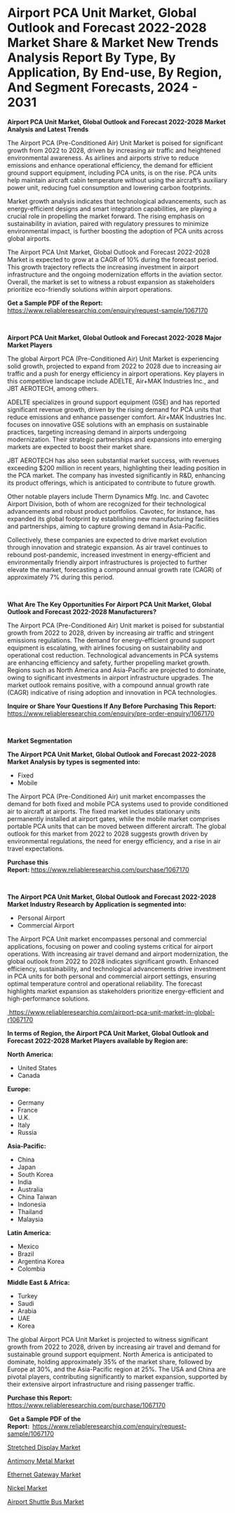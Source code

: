 <p><h1>Airport PCA Unit Market, Global Outlook and Forecast 2022-2028 Market Share & Market New Trends Analysis Report By Type, By Application, By End-use, By Region, And Segment Forecasts, 2024 - 2031</h1></p><p><strong>Airport PCA Unit Market, Global Outlook and Forecast 2022-2028 Market Analysis and Latest Trends</strong></p>
<p><p>The Airport PCA (Pre-Conditioned Air) Unit Market is poised for significant growth from 2022 to 2028, driven by increasing air traffic and heightened environmental awareness. As airlines and airports strive to reduce emissions and enhance operational efficiency, the demand for efficient ground support equipment, including PCA units, is on the rise. PCA units help maintain aircraft cabin temperature without using the aircraft’s auxiliary power unit, reducing fuel consumption and lowering carbon footprints.</p><p>Market growth analysis indicates that technological advancements, such as energy-efficient designs and smart integration capabilities, are playing a crucial role in propelling the market forward. The rising emphasis on sustainability in aviation, paired with regulatory pressures to minimize environmental impact, is further boosting the adoption of PCA units across global airports.</p><p>The Airport PCA Unit Market, Global Outlook and Forecast 2022-2028 Market is expected to grow at a CAGR of 10% during the forecast period. This growth trajectory reflects the increasing investment in airport infrastructure and the ongoing modernization efforts in the aviation sector. Overall, the market is set to witness a robust expansion as stakeholders prioritize eco-friendly solutions within airport operations.</p></p>
<p><strong>Get a Sample PDF of the Report:&nbsp;</strong> <a href="https://www.reliableresearchiq.com/enquiry/request-sample/1067170">https://www.reliableresearchiq.com/enquiry/request-sample/1067170</a></p>
<p>&nbsp;</p>
<p><strong>Airport PCA Unit Market, Global Outlook and Forecast 2022-2028 Major Market Players</strong></p>
<p><p>The global Airport PCA (Pre-Conditioned Air) Unit Market is experiencing solid growth, projected to expand from 2022 to 2028 due to increasing air traffic and a push for energy efficiency in airport operations. Key players in this competitive landscape include ADELTE, Air+MAK Industries Inc., and JBT AEROTECH, among others.</p><p>ADELTE specializes in ground support equipment (GSE) and has reported significant revenue growth, driven by the rising demand for PCA units that reduce emissions and enhance passenger comfort. Air+MAK Industries Inc. focuses on innovative GSE solutions with an emphasis on sustainable practices, targeting increasing demand in airports undergoing modernization. Their strategic partnerships and expansions into emerging markets are expected to boost their market share.</p><p>JBT AEROTECH has also seen substantial market success, with revenues exceeding $200 million in recent years, highlighting their leading position in the PCA market. The company has invested significantly in R&D, enhancing its product offerings, which is anticipated to contribute to future growth.</p><p>Other notable players include Therm Dynamics Mfg. Inc. and Cavotec Airport Division, both of whom are recognized for their technological advancements and robust product portfolios. Cavotec, for instance, has expanded its global footprint by establishing new manufacturing facilities and partnerships, aiming to capture growing demand in Asia-Pacific.</p><p>Collectively, these companies are expected to drive market evolution through innovation and strategic expansion. As air travel continues to rebound post-pandemic, increased investment in energy-efficient and environmentally friendly airport infrastructures is projected to further elevate the market, forecasting a compound annual growth rate (CAGR) of approximately 7% during this period.</p></p>
<p>&nbsp;</p>
<p><strong>What Are The Key Opportunities For Airport PCA Unit Market, Global Outlook and Forecast 2022-2028 Manufacturers?</strong></p>
<p><p>The Airport PCA (Pre-Conditioned Air) Unit market is poised for substantial growth from 2022 to 2028, driven by increasing air traffic and stringent emissions regulations. The demand for energy-efficient ground support equipment is escalating, with airlines focusing on sustainability and operational cost reduction. Technological advancements in PCA systems are enhancing efficiency and safety, further propelling market growth. Regions such as North America and Asia-Pacific are projected to dominate, owing to significant investments in airport infrastructure upgrades. The market outlook remains positive, with a compound annual growth rate (CAGR) indicative of rising adoption and innovation in PCA technologies.</p></p>
<p><strong>Inquire or Share Your Questions If Any Before Purchasing This Report:</strong> <a href="https://www.reliableresearchiq.com/enquiry/pre-order-enquiry/1067170">https://www.reliableresearchiq.com/enquiry/pre-order-enquiry/1067170</a></p>
<p>&nbsp;</p>
<p><strong>Market Segmentation</strong></p>
<p><strong>The Airport PCA Unit Market, Global Outlook and Forecast 2022-2028 Market Analysis by types is segmented into:</strong></p>
<p><ul><li>Fixed</li><li>Mobile</li></ul></p>
<p><p>The Airport PCA (Pre-Conditioned Air) unit market encompasses the demand for both fixed and mobile PCA systems used to provide conditioned air to aircraft at airports. The fixed market includes stationary units permanently installed at airport gates, while the mobile market comprises portable PCA units that can be moved between different aircraft. The global outlook for this market from 2022 to 2028 suggests growth driven by environmental regulations, the need for energy efficiency, and a rise in air travel expectations.</p></p>
<p><strong>Purchase this Report:&nbsp;</strong><a href="https://www.reliableresearchiq.com/purchase/1067170">https://www.reliableresearchiq.com/purchase/1067170</a></p>
<p>&nbsp;</p>
<p><strong>The Airport PCA Unit Market, Global Outlook and Forecast 2022-2028 Market Industry Research by Application is segmented into:</strong></p>
<p><ul><li>Personal Airport</li><li>Commercial Airport</li></ul></p>
<p><p>The Airport PCA Unit market encompasses personal and commercial applications, focusing on power and cooling systems critical for airport operations. With increasing air travel demand and airport modernization, the global outlook from 2022 to 2028 indicates significant growth. Enhanced efficiency, sustainability, and technological advancements drive investment in PCA units for both personal and commercial airport settings, ensuring optimal temperature control and operational reliability. The forecast highlights market expansion as stakeholders prioritize energy-efficient and high-performance solutions.</p></p>
<p><a href="https://www.reliableresearchiq.com/airport-pca-unit-market-in-global-r1067170">&nbsp;https://www.reliableresearchiq.com/airport-pca-unit-market-in-global-r1067170</a></p>
<p><strong>In terms of Region, the Airport PCA Unit Market, Global Outlook and Forecast 2022-2028 Market Players available by Region are:</strong></p>
<p>
    <p> <strong> North America: </strong>
        <ul>
            <li>United States</li>
            <li>Canada</li>
        </ul>
        </p> 
    <p> <strong> Europe: </strong>
        <ul>
            <li>Germany</li>
            <li>France</li>
            <li>U.K.</li>
            <li>Italy</li>
            <li>Russia</li>
        </ul>
        </p> 
    <p> <strong> Asia-Pacific: </strong>
        <ul>
            <li>China</li>
            <li>Japan</li>
            <li>South Korea</li>
            <li>India</li>
            <li>Australia</li>
            <li>China Taiwan</li>
            <li>Indonesia</li>
            <li>Thailand</li>
            <li>Malaysia</li>
        </ul>
        </p> 
    <p> <strong> Latin America: </strong>
        <ul>
            <li>Mexico</li>
            <li>Brazil</li>
            <li>Argentina Korea</li>
            <li>Colombia</li>
        </ul>
        </p> 
    <p> <strong> Middle East & Africa: </strong>
        <ul>
            <li>Turkey</li>
            <li>Saudi</li>
            <li>Arabia</li>
            <li>UAE</li>
            <li>Korea</li>
        </ul>
    </p>
    </p>
<p><p>The global Airport PCA Unit Market is projected to witness significant growth from 2022 to 2028, driven by increasing air travel and demand for sustainable ground support equipment. North America is anticipated to dominate, holding approximately 35% of the market share, followed by Europe at 30%, and the Asia-Pacific region at 25%. The USA and China are pivotal players, contributing significantly to market expansion, supported by their extensive airport infrastructure and rising passenger traffic.</p></p>
<p><strong>Purchase this Report: </strong><a href="https://www.reliableresearchiq.com/purchase/1067170">https://www.reliableresearchiq.com/purchase/1067170</a></p>
<p>&nbsp;<strong>Get a Sample PDF of the Report:&nbsp;&nbsp;</strong><a href="https://www.reliableresearchiq.com/enquiry/request-sample/1067170">https://www.reliableresearchiq.com/enquiry/request-sample/1067170</a></p>
<p><strong></strong></p>
<p><p><a href="https://www.linkedin.com/pulse/global-stretched-display-market-status-2024-2031-forecast-17tdf?trackingId=qFVlgKXTSdiE80f9sIOaPg%3D%3D">Stretched Display Market</a></p><p><a href="https://issuu.com/reportprime-2/docs/antimony-metal-market-size-2030.ppt_87dbba29f04f6c">Antimony Metal Market</a></p><p><a href="https://www.linkedin.com/pulse/emerging-opportunities-challenges-global-ethernet-gateway-rthmf?trackingId=8PjgOykxRda1pe9BhJHpbg%3D%3D">Ethernet Gateway Market</a></p><p><a href="https://issuu.com/reportprime-2/docs/nickel-market-size-2030.pptx_555cb9fefcabfc">Nickel Market</a></p><p><a href="https://medium.com/@erinveum/airport-shuttle-bus-market-global-market-insights-and-sales-trends-2024-to-2031-03a9c2bf302a?postPublishedType=initial">Airport Shuttle Bus Market</a></p></p>
